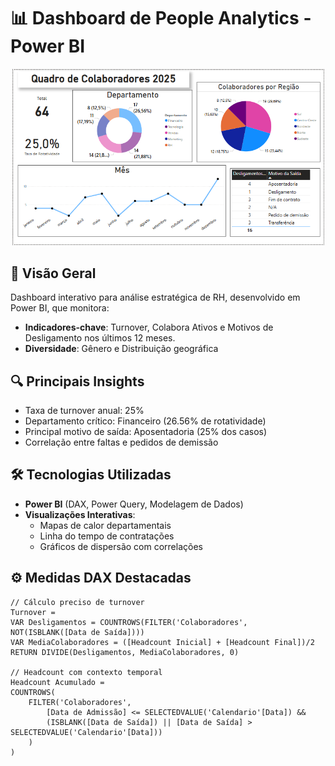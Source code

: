 # 📊 Dashboard de People Analytics - Power BI

![Dashboard Preview](https://github.com/tamhiull/IndicadoresRH/blob/main/Dash.PNG)

## 📌 Visão Geral
Dashboard interativo para análise estratégica de RH, desenvolvido em Power BI, que monitora:

- **Indicadores-chave**: Turnover, Colabora Ativos e Motivos de Desligamento nos últimos 12 meses.
- **Diversidade**: Gênero e Distribuição geográfica

## 🔍 Principais Insights
- Taxa de turnover anual: 25%
- Departamento crítico: Financeiro (26.56% de rotatividade)
- Principal motivo de saída: Aposentadoria (25% dos casos)
- Correlação entre faltas e pedidos de demissão

## 🛠️ Tecnologias Utilizadas
- **Power BI** (DAX, Power Query, Modelagem de Dados)
- **Visualizações Interativas**:
  - Mapas de calor departamentais
  - Linha do tempo de contratações
  - Gráficos de dispersão com correlações

## ⚙️ Medidas DAX Destacadas

```dax
// Cálculo preciso de turnover
Turnover = 
VAR Desligamentos = COUNTROWS(FILTER('Colaboradores', NOT(ISBLANK([Data de Saída])))
VAR MediaColaboradores = ([Headcount Inicial] + [Headcount Final])/2
RETURN DIVIDE(Desligamentos, MediaColaboradores, 0)

// Headcount com contexto temporal
Headcount Acumulado = 
COUNTROWS(
    FILTER('Colaboradores',
        [Data de Admissão] <= SELECTEDVALUE('Calendario'[Data]) &&
        (ISBLANK([Data de Saída]) || [Data de Saída] > SELECTEDVALUE('Calendario'[Data]))
    )
)
